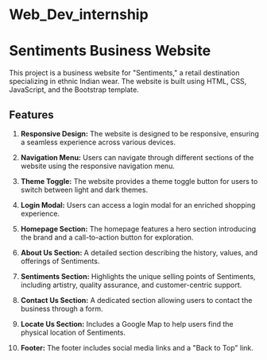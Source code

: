 # Web_Dev_internship
# Sentiments Business Website

This project is a business website for "Sentiments," a retail destination specializing in ethnic Indian wear. The website is built using HTML, CSS, JavaScript, and the Bootstrap template.

## Features

1. **Responsive Design:** The website is designed to be responsive, ensuring a seamless experience across various devices.

2. **Navigation Menu:** Users can navigate through different sections of the website using the responsive navigation menu.

3. **Theme Toggle:** The website provides a theme toggle button for users to switch between light and dark themes.

4. **Login Modal:** Users can access a login modal for an enriched shopping experience.

5. **Homepage Section:** The homepage features a hero section introducing the brand and a call-to-action button for exploration.

6. **About Us Section:** A detailed section describing the history, values, and offerings of Sentiments.

7. **Sentiments Section:** Highlights the unique selling points of Sentiments, including artistry, quality assurance, and customer-centric support.

8. **Contact Us Section:** A dedicated section allowing users to contact the business through a form.

9. **Locate Us Section:** Includes a Google Map to help users find the physical location of Sentiments.

10. **Footer:** The footer includes social media links and a "Back to Top" link.

